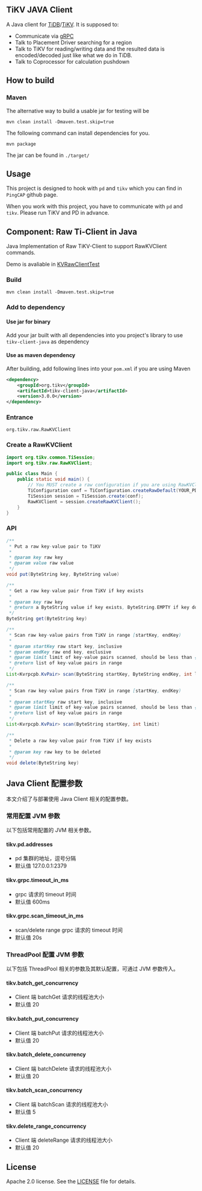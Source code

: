 ## TiKV JAVA Client

A Java client for [TiDB](https://github.com/pingcap/tidb)/[TiKV](https://github.com/tikv/tikv).
It is supposed to:
+ Communicate via [gRPC](http://www.grpc.io/)
+ Talk to Placement Driver searching for a region
+ Talk to TiKV for reading/writing data and the resulted data is encoded/decoded just like what we do in TiDB.
+ Talk to Coprocessor for calculation pushdown

## How to build

### Maven

The alternative way to build a usable jar for testing will be

```
mvn clean install -Dmaven.test.skip=true
```

The following command can install dependencies for you.

```
mvn package
```

The jar can be found in `./target/`

## Usage

This project is designed to hook with `pd` and `tikv` which you can find in `PingCAP` github page.

When you work with this project, you have to communicate with `pd` and `tikv`. Please run TiKV and PD in advance.

## Component: Raw Ti-Client in Java

Java Implementation of Raw TiKV-Client to support RawKVClient commands.

Demo is avaliable in [KVRawClientTest](https://github.com/birdstorm/KVRawClientTest/)

### Build
```
mvn clean install -Dmaven.test.skip=true
```

### Add to dependency

#### Use jar for binary

Add your jar built with all dependencies into you project's library to use `tikv-client-java` as dependency

#### Use as maven dependency

After building, add following lines into your `pom.xml` if you are using Maven

```xml
<dependency>
	<groupId>org.tikv</groupId>
	<artifactId>tikv-client-java</artifactId>
	<version>3.0.0</version>
</dependency>
```

### Entrance
`org.tikv.raw.RawKVClient`

### Create a RawKVClient

```java
import org.tikv.common.TiSession;
import org.tikv.raw.RawKVClient;

public class Main {
	public static void main() {
		// You MUST create a raw configuration if you are using RawKVClient.
		TiConfiguration conf = TiConfiguration.createRawDefault(YOUR_PD_ADDRESSES);
		TiSession session = TiSession.create(conf);
		RawKVClient = session.createRawKVClient();
	}
}
```

### API

```java
/**
 * Put a raw key-value pair to TiKV
 *
 * @param key raw key
 * @param value raw value
 */
void put(ByteString key, ByteString value)
```

```java
/**
 * Get a raw key-value pair from TiKV if key exists
 *
 * @param key raw key
 * @return a ByteString value if key exists, ByteString.EMPTY if key does not exist
 */
ByteString get(ByteString key)
```

```java
/**
 * Scan raw key-value pairs from TiKV in range [startKey, endKey)
 *
 * @param startKey raw start key, inclusive
 * @param endKey raw end key, exclusive
 * @param limit limit of key-value pairs scanned, should be less than {@link #MAX_RAW_SCAN_LIMIT}
 * @return list of key-value pairs in range
 */
List<Kvrpcpb.KvPair> scan(ByteString startKey, ByteString endKey, int limit)
```

```java
/**
 * Scan raw key-value pairs from TiKV in range [startKey, endKey)
 *
 * @param startKey raw start key, inclusive
 * @param limit limit of key-value pairs scanned, should be less than {@link #MAX_RAW_SCAN_LIMIT}
 * @return list of key-value pairs in range
 */
List<Kvrpcpb.KvPair> scan(ByteString startKey, int limit)
```

```java
/**
 * Delete a raw key-value pair from TiKV if key exists
 *
 * @param key raw key to be deleted
 */
void delete(ByteString key)
```

## Java Client 配置参数

本文介绍了与部署使用 Java Client 相关的配置参数。

### 常用配置 JVM 参数

以下包括常用配置的 JVM 相关参数。

#### tikv.pd.addresses
- pd 集群的地址，逗号分隔
- 默认值 127.0.0.1:2379

#### tikv.grpc.timeout_in_ms
- grpc 请求的 timeout 时间
- 默认值 600ms

#### tikv.grpc.scan_timeout_in_ms
- scan/delete range grpc 请求的 timeout 时间
- 默认值 20s

### ThreadPool 配置 JVM 参数

以下包括 ThreadPool 相关的参数及其默认配置，可通过 JVM 参数传入。

#### tikv.batch_get_concurrency
- Client 端 batchGet 请求的线程池大小
- 默认值 20

#### tikv.batch_put_concurrency
- Client 端 batchPut 请求的线程池大小
- 默认值 20

#### tikv.batch_delete_concurrency
- Client 端 batchDelete 请求的线程池大小
- 默认值 20

#### tikv.batch_scan_concurrency
- Client 端 batchScan 请求的线程池大小
- 默认值 5

#### tikv.delete_range_concurrency
- Client 端 deleteRange 请求的线程池大小
- 默认值 20

## License
Apache 2.0 license. See the [LICENSE](./LICENSE) file for details.
